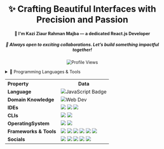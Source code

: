 <!-- ✨ Intro Section -->
<h1 align="center">✨ Crafting Beautiful Interfaces with Precision and Passion</h1>
<h4 align="center">🚀 I'm Kazi Ziaur Rahman Majba — a dedicated React.js Developer</h4>
<h5 align="center">🤝 Always open to exciting collaborations. Let’s build something impactful together!</h5>

<!-- 👁️‍🗨️ Profile Views -->
<p align="center">
  <img src="https://komarev.com/ghpvc/?username=majbaulhoque&label=👁️‍🗨️+Profile+Views&color=blueviolet&style=flat-square" alt="Profile Views" />
</p>

<!-- 🚀 Tech Stack Section -->
<details>
<summary>🚀 Programming Languages & Tools</summary>
<p align="center">
  <a href="#"><img src="https://skillicons.dev/icons?i=html,css,js,react,nextjs,nodejs,express,mongodb,firebase,tailwind,docker,git,github,vscode,figma&theme=light" height="100" /></a>
</p>
</details>

<!-- 🧠 Domain & Environment Info Table (unchanged structure) -->
<table>
<tr><th align="left">Property</th><th>Data</th></tr>
<tr>
  <td><strong>Language</strong></td>
  <td><img alt="JavaScript Badge" src="https://img.shields.io/badge/-JavaScript-F7DF1E?style=flat&logo=javascript&logoColor=black" /></td>
</tr>
<tr>
  <td><strong>Domain Knowledge</strong></td>
  <td><img alt="Web Dev" src="https://img.shields.io/badge/-Web%20Development-blue?style=flat&logo=html5&logoColor=white" /></td>
</tr>
<tr>
  <td><strong>IDEs</strong></td>
  <td>
    <a href="https://code.visualstudio.com/"><img src="https://img.shields.io/badge/-VS%20Code-007ACC?logo=visual-studio-code&logoColor=white" /></a>
    <a href="https://github.com/"><img src="https://img.shields.io/badge/-GitHub-black?logo=github" /></a>
    <a href="https://figma.com/"><img src="https://img.shields.io/badge/-Figma-F24E1E?logo=figma&logoColor=white" /></a>
  </td>
</tr>
<tr>
  <td><strong>CLIs</strong></td>
  <td>
    <a href="#"><img src="https://img.shields.io/badge/-Bash-black?logo=gnu-bash" /></a>
    <a href="#"><img src="https://img.shields.io/badge/-PowerShell-blue?logo=powershell" /></a>
  </td>
</tr>
<tr>
  <td><strong>OperatingSystem</strong></td>
  <td>
    <a href="#"><img src="https://img.shields.io/badge/-Windows-0078D6?logo=windows&logoColor=white" /></a>
    <a href="#"><img src="https://img.shields.io/badge/-Ubuntu-E95420?logo=ubuntu&logoColor=white" /></a>
  </td>
</tr>
<tr>
  <td><strong>Frameworks & Tools</strong></td>
  <td>
    <img src="https://img.shields.io/badge/-React-blue?style=flat&logo=react&logoColor=white" />
    <img src="https://img.shields.io/badge/-Node.js-339933?style=flat&logo=node.js&logoColor=white" />
    <img src="https://img.shields.io/badge/-Firebase-yellow?logo=firebase" />
    <img src="https://img.shields.io/badge/-MongoDB-green?logo=mongodb" />
    <img src="https://img.shields.io/badge/-Tailwind%20CSS-06B6D4?style=flat&logo=tailwindcss&logoColor=white" />
    <img src="https://img.shields.io/badge/-Docker-blue?logo=docker" />
  </td>
</tr>
<tr>
  <td><strong>Socials</strong></td>
  <td>
    <a href="https://twitter.com/Majba24181683"><img src="https://img.shields.io/badge/-@Majba24181683-1DA1F2?style=flat&logo=Twitter&logoColor=white" /></a>
    <a href="https://www.linkedin.com/in/kazi-ziaur-rahman-majba-a089b71ba/"><img src="https://img.shields.io/badge/-Linkedin:majba9399-0077B5?style=flat&logo=LinkedIn&logoColor=white" /></a>
    <a href="https://www.facebook.com/maj.ba.963/"><img src="https://img.shields.io/badge/-maj.ba.963-1877F2?style=flat&logo=Facebook&logoColor=white" /></a>
    <a href="https://www.instagram.com/___majba___/"><img src="https://img.shields.io/badge/-majba9399-E4405F?style=flat&logo=Instagram&logoColor=white" /></a>
    <a href="mailto:majba9399@gmail.com"><img src="https://img.shields.io/badge/Email-majba9399@gmail.com-red?style=flat&logo=gmail&logoColor=white" /></a>
  </td>
</tr>
</table>

